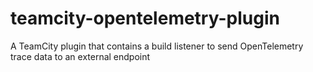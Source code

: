 # teamcity-opentelemetry-plugin
A TeamCity plugin that contains a build listener to send OpenTelemetry trace data to an external endpoint
